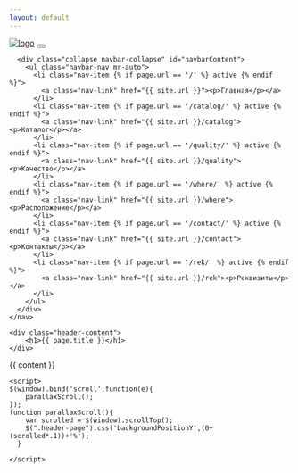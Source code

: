 ```yaml
---
layout: default
---
```


<div class="header-page">
	<nav class="navbar navbar-expand-lg navbar-dark">
	  <a class="navbar-brand" href="{{ site.url }}"><img src="{{ site.url }}/img/logo.png" alt="logo"></a>
	  <button class="navbar-toggler" type="button" data-toggle="collapse" data-target="#navbarContent" aria-controls="navbarContent" aria-expanded="false" aria-label="Toggle navigation">
	    <span class="navbar-toggler-icon"></span>
	  </button>

	  <div class="collapse navbar-collapse" id="navbarContent">
	    <ul class="navbar-nav mr-auto">
	      <li class="nav-item {% if page.url == '/' %} active {% endif %}">
	        <a class="nav-link" href="{{ site.url }}"><p>Главная</p></a>
	      </li>
	      <li class="nav-item {% if page.url == '/catalog/' %} active {% endif %}">
	        <a class="nav-link" href="{{ site.url }}/catalog"><p>Каталог</p></a>
	      </li>
	      <li class="nav-item {% if page.url == '/quality/' %} active {% endif %}">
	        <a class="nav-link" href="{{ site.url }}/quality"><p>Качество</p></a>
	      </li>
	      <li class="nav-item {% if page.url == '/where/' %} active {% endif %}">
	        <a class="nav-link" href="{{ site.url }}/where"><p>Расположение</p></a>
	      </li>
	      <li class="nav-item {% if page.url == '/contact/' %} active {% endif %}">
	        <a class="nav-link" href="{{ site.url }}/contact"><p>Контакты</p></a>
	      </li>
	      <li class="nav-item {% if page.url == '/rek/' %} active {% endif %}">
	        <a class="nav-link" href="{{ site.url }}/rek"><p>Реквизиты</p></a>
	      </li>
	    </ul>
	  </div>
	</nav>

	<div class="header-content">
		<h1>{{ page.title }}</h1>
	</div>
</div>
<div class="container-fluid page-section">
	{{ content }}
</div>

    <script>
    $(window).bind('scroll',function(e){
        parallaxScroll();
    });
    function parallaxScroll(){
        var scrolled = $(window).scrollTop();
        $(".header-page").css('backgroundPositionY',(0+(scrolled*.1))+'%');
      }
  
    </script>